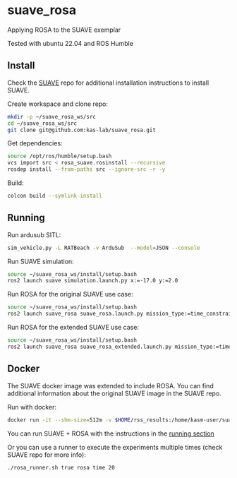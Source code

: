 # suave_rosa
Applying ROSA to the SUAVE exemplar

Tested with ubuntu 22.04 and ROS Humble

## Install

Check the [SUAVE](https://github.com/kas-lab/suave) repo for additional installation instructions to install SUAVE.

Create workspace and clone repo:
```bash
mkdir -p ~/suave_rosa_ws/src
cd ~/suave_rosa_ws/src
git clone git@github.com:kas-lab/suave_rosa.git
```

Get dependencies:
```bash
source /opt/ros/humble/setup.bash
vcs import src < rosa_suave.rosinstall --recursive
rosdep install --from-paths src --ignore-src -r -y
```

Build:
```bash
colcon build --symlink-install
```

## Running

Run ardusub SITL:
```bash
sim_vehicle.py -L RATBeach -v ArduSub  --model=JSON --console
```

Run SUAVE simulation:
```bash
source ~/suave_rosa_ws/install/setup.bash
ros2 launch suave simulation.launch.py x:=-17.0 y:=2.0
```

Run ROSA for the original SUAVE use case:
```bash
source ~/suave_rosa_ws/install/setup.bash
ros2 launch suave_rosa suave_rosa.launch.py mission_type:=time_constrained_mission result_filename:=suave_rosa_result
```

Run ROSA for the extended SUAVE use case:
```bash
source ~/suave_rosa_ws/install/setup.bash
ros2 launch suave_rosa suave_rosa_extended.launch.py mission_type:=time_constrained_mission result_filename:=suave_rosa_result
```

## Docker

The SUAVE docker image was extended to include ROSA. You can find additional information about the original SUAVE image in the SUAVE repo.

Run with docker:
```bash
docker run -it --shm-size=512m -v $HOME/rss_results:/home/kasm-user/suave/results -p 6901:6901 -e VNC_PW=password --security-opt seccomp=unconfined ghcr.io/kas-lab/suave_rosa:main
```

You can run SUAVE + ROSA with the instructions in the [running section](##running)

Or you can use a runner to execute the experiments multiple times (check SUAVE repo for more info):
```bash
./rosa_runner.sh true rosa time 20
```
